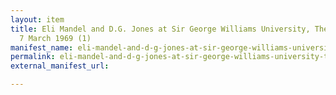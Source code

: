 ```yaml
---
layout: item
title: Eli Mandel and D.G. Jones at Sir George Williams University, The Poetry Series,
  7 March 1969 (1)
manifest_name: eli-mandel-and-d-g-jones-at-sir-george-williams-university-the-poetry-series-7-march-1969-1-
permalink: eli-mandel-and-d-g-jones-at-sir-george-williams-university-the-poetry-series-7-march-1969-1-
external_manifest_url: 

---
```

<!-- Add an essay or interpretive material below this line,
using HTML or markdown.  Do not modify this file above this line -->
